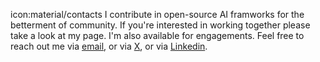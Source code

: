 icon:material/contacts
I contribute in open-source AI framworks for the betterment of community. If you're interested in working together please take a look at my page. I'm also available for engagements. Feel free to reach out me via [email](mailto:prasantdixit987@gmail.com), or via [X](https://x.com/Prashant_Dixit0), or via [Linkedin](https://www.linkedin.com/in/prasant-kumar-a510bb192/).
